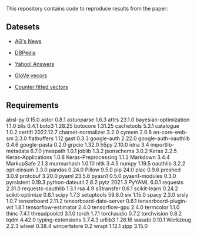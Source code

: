 
This repository contains code to reproduce results from the paper:

## Datesets

- [AG's News](https://s3.amazonaws.com/fast-ai-nlp/ag_news_csv.tgz)
- [DBPedia](https://s3.amazonaws.com/fast-ai-nlp/dbpedia_csv.tgz)
- [Yahoo! Answers](https://s3.amazonaws.com/fast-ai-nlp/yahoo_answers_csv.tgz)

- [GloVe vecors](http://nlp.stanford.edu/data/glove.840B.300d.zip)
- [Counter fitted vectors](https://github.com/nmrksic/counter-fitting/blob/master/word_vectors/counter-fitted-vectors.txt.zip)

## Requirements
absl-py                 0.15.0
astor                   0.8.1
astunparse              1.6.3
attrs                   23.1.0
bayesian-optimization   1.1.0
blis                    0.4.1
boto3                   1.28.25
botocore                1.31.25
cachetools              5.3.1
catalogue               1.0.2
certifi                 2022.12.7
charset-normalizer      3.2.0
cymem                   2.0.8
en-core-web-sm          2.3.0
flatbuffers             1.12
gast                    0.3.3
google-auth             2.22.0
google-auth-oauthlib    0.4.6
google-pasta            0.2.0
grpcio                  1.32.0
h5py                    2.10.0
idna                    3.4
importlib-metadata      6.7.0
jmespath                1.0.1
joblib                  1.3.2
jsonschema              3.0.2
Keras                   2.2.5
Keras-Applications      1.0.8
Keras-Preprocessing     1.1.2
Markdown                3.4.4
MarkupSafe              2.1.3
murmurhash              1.0.10
nltk                    3.4.5
numpy                   1.19.5
oauthlib                3.2.2
opt-einsum              3.3.0
pandas                  0.24.0
Pillow                  9.5.0
pip                     24.0
plac                    0.9.6
preshed                 3.0.9
protobuf                3.20.0
pyaml                   23.5.8
pyasn1                  0.5.0
pyasn1-modules          0.3.0
pyrsistent              0.19.3
python-dateutil         2.8.2
pytz                    2021.3
PyYAML                  6.0.1
requests                2.31.0
requests-oauthlib       1.3.1
rsa                     4.9
s3transfer              0.6.1
scikit-learn            0.24.2
scikit-optimize         0.8.1
scipy                   1.7.3
setuptools              59.8.0
six                     1.15.0
spacy                   2.3.0
srsly                   1.0.7
tensorboard             2.11.2
tensorboard-data-server 0.6.1
tensorboard-plugin-wit  1.8.1
tensorflow-estimator    2.4.0
tensorflow-gpu          2.4.0
termcolor               1.1.0
thinc                   7.4.1
threadpoolctl           3.1.0
torch                   1.7.1
torchaudio              0.7.2
torchvision             0.8.2
tqdm                    4.42.0
typing-extensions       3.7.4.3
urllib3                 1.26.16
wasabi                  0.10.1
Werkzeug                2.2.3
wheel                   0.38.4
wincertstore            0.2
wrapt                   1.12.1
zipp                    3.15.0
